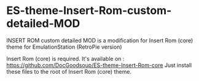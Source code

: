 # ES-theme-Insert-Rom-custom-detailed-MOD
INSERT ROM custom detailed MOD is a modification for Insert Rom (core) theme for EmulationStation (RetroPie version)

Insert Rom (core) is required. It's available on : https://github.com/DocGoodsoup/ES-theme-Insert-Rom-core
Just install these files to the root of Insert Rom (core) theme.
